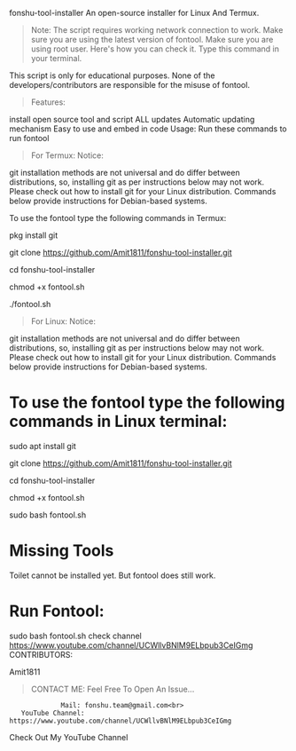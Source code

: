 fonshu-tool-installer
An open-source installer for Linux And Termux.


> Note:
The script requires working network connection to work.
Make sure you are using the latest version of fontool.
Make sure you are using root user.
Here's how you can check it. Type this command in your terminal.

This script is only for educational purposes.
None of the developers/contributors are responsible for the misuse of fontool.

> Features:

install open source tool and script 
ALL updates 
Automatic updating mechanism 
Easy to use and embed in code 
Usage: 
Run these commands to run fontool

> For Termux:
Notice:

git installation methods are not universal and do differ between distributions, so, installing git as per instructions below may not work. Please check out how to install git for your Linux distribution. Commands below provide instructions for Debian-based systems.

To use the fontool type the following commands in Termux:

pkg install git

git clone https://github.com/Amit1811/fonshu-tool-installer.git 

cd fonshu-tool-installer

chmod +x fontool.sh 

./fontool.sh 

> For Linux:
Notice:

git installation methods are not universal and do differ between distributions, so, installing git as per instructions below may not work. Please check out how to install git for your Linux distribution. Commands below provide instructions for Debian-based systems.

# To use the fontool type the following commands in Linux terminal:

sudo apt install git 

git clone https://github.com/Amit1811/fonshu-tool-installer.git 

cd fonshu-tool-installer

chmod +x fontool.sh 

sudo bash fontool.sh 


# Missing Tools

Toilet cannot be installed yet. But fontool does still work.

# Run Fontool:

sudo bash fontool.sh 
check channel https://www.youtube.com/channel/UCWllvBNlM9ELbpub3CeIGmg
CONTRIBUTORS:

Amit1811

> CONTACT ME:
Feel Free To Open An Issue...

                 Mail: fonshu.team@gmail.com<br>
       YouTube Channel: https://www.youtube.com/channel/UCWllvBNlM9ELbpub3CeIGmg
Check Out My YouTube Channel
